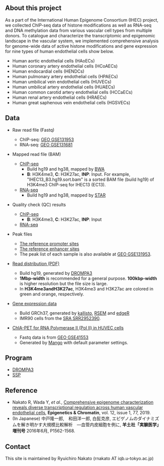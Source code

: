 
## About this project

As a part of the International Human Epigenome Consortium (IHEC) project, 
we collected ChIP-seq data of histone modifications as well as RNA-seq and DNA methylation data from various vascular cell types from multiple donors. To catalogue and characterize the transcriptomic and epigenomic landscape in the vascular system, we implemented comprehensive analysis for genome-wide data of active histone modifications and gene expression for nine types of human endothelial cells show below.

- Human aortic endothelial cells (HAoECs)
- Human coronary artery endothelial cells (HCoAECs)
- Human endocardial cells (HENDCs)
- Human pulmonary artery endothelial cells (HPAECs)
- Human umbilical vein endothelial cells (HUVECs)
- Human umbilical artery endothelial cells (HUAECs)
- Human common carotid artery endothelial cells (HCCaECs)
- Human renal artery endothelial cells (HRAECs)
- Human great saphenous vein endothelial cells (HGSVECs)

## Data
- Raw read file (Fastq)
   - ChIP-seq: [GEO GSE131953](https://www.ncbi.nlm.nih.gov/geo/query/acc.cgi?acc=GSE131953)
   - RNA-seq: [GEO GSE131681](https://www.ncbi.nlm.nih.gov/geo/query/acc.cgi?acc=GSE131681)

- Mapped read file (BAM)
   - [ChIP-seq](https://univtokyo-my.sharepoint.com/:f:/g/personal/5389587184_utac_u-tokyo_ac_jp/EmloLPX9yfxMviiPfpF1ol0BqpiIfVmkNqylBhgNAnHg2A?e=FaY0QZ)
       - Build hg19 and hg38, mapped by [BWA](http://bio-bwa.sourceforge.net/)
       - **B**: H3K4me3, **C**: H3K27ac, **INP**: Input. For example, "IHEC13_B3.hg19.sort.bam" is a sorted BAM file (build hg19) of H3K4me3 ChIP-seq for IHEC13 (EC13).
   - [RNA-seq](https://univtokyo-my.sharepoint.com/:f:/g/personal/5389587184_utac_u-tokyo_ac_jp/Eus8tFFJ1SNDsMViteM2BGYBFNq-aMa1qnsCdrNZNqzzag?e=WP9ZMg)
       - Build hg19 and hg38, mapped by [STAR](https://github.com/alexdobin/STAR)

- Quality check (QC) results
   - [ChIP-seq](https://univtokyo-my.sharepoint.com/:f:/g/personal/5389587184_utac_u-tokyo_ac_jp/Er4WPoAnRNpApYGCm_rSuKcByK_BHnTFKIpP3hNUx9el4g?e=ix9jW2)
       - **B**: H3K4me3, **C**: H3K27ac, **INP**: Input
   - [RNA-seq](https://univtokyo-my.sharepoint.com/:f:/g/personal/5389587184_utac_u-tokyo_ac_jp/EghcEzj6eoNCrIi2IlRqIrUBufWFxrjcMVS9MXMlbQZXuw?e=phChZy)

- Peak files
   - [The reference promoter sites](https://www.ncbi.nlm.nih.gov/geo/download/?acc=GSE131953&format=file&file=GSE131953%5FEC%5Fref%5Fpromoter%2Ebed%2Egz)
   - [The reference enhancer sites](https://www.ncbi.nlm.nih.gov/geo/download/?acc=GSE131953&format=file&file=GSE131953%5FEC%5Fref%5Fenhancer%2Ebed%2Egz)
   - The peak list of each sample is also available at [GEO GSE131953](https://www.ncbi.nlm.nih.gov/geo/query/acc.cgi?acc=GSE131953).

- [Read distribution (PDF)](https://univtokyo-my.sharepoint.com/:f:/g/personal/5389587184_utac_u-tokyo_ac_jp/ElqlmOhZcXFHkR1qRAohQdcBk9Ob_a1ySpGC7DFtJ6Alig?e=sJY5Vx)
   - Build hg19, generated by [DROMPA3](https://github.com/rnakato/DROMPA3)
   - **1Mbp-width** is recommended for a general purpose. **100kbp-width** is higher resolution but the file size is large.
   - In **H3K4me3andH3K27ac**, H3K4me3 and H3K27ac are colored in green and orange, respectively.

- [Gene expression data](https://drive.google.com/open?id=1GuG_SGwYbGTbDs7gNjtwZuNW1CRxT6mu)
   - Build GRCh37, generated by [kallisto](https://pachterlab.github.io/kallisto/), [RSEM](https://github.com/deweylab/RSEM) and [edgeR](https://www.bioconductor.org/packages/release/bioc/html/edgeR.html)
   - IMR90 cells from the [SRA SRR2952390](https://www.ncbi.nlm.nih.gov/sra/?term=SRR2952390).

- [ChIA-PET for RNA Polymerase II (Pol II) in HUVEC cells](https://drive.google.com/open?id=1-7d68UHHt8BFUBLJ-nPk3HPIfoSFIAmF)
    - Fastq data is from [GEO GSE41553](https://www.ncbi.nlm.nih.gov/geo/query/acc.cgi?acc=GSE41553)
    - Generated by [Mango](https://github.com/dphansti/mango) with default parameter settings.

## Program
- [DROMPA3](https://github.com/rnakato/DROMPA3)
- [SSP](https://github.com/rnakato/SSP)

## Reference
- Nakato R, Wada Y, *et al.*, [Comprehensive epigenome characterization reveals diverse transcriptional regulation across human vascular endothelial cells](https://epigeneticsandchromatin.biomedcentral.com/articles/10.1186/s13072-019-0319-0), **Epigenetics & Chromatin**, vol. 12, issue 1, 77, 2019.
- (In Japanese) 中戸隆一郎,　和田洋一郎, 白髭克彦, エピゲノムのダイナミズムを解き明かす大規模比較解析　―血管内皮細胞を例に, **羊土社「実験医学」増刊号** 2016年6月, P1562-1568.

## Contact

This site is maintained by Ryuichiro Nakato (rnakato AT iqb.u-tokyo.ac.jp)
